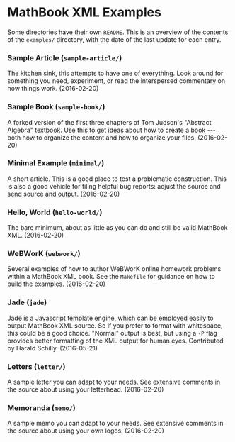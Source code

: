 # MathBook XML Examples

Some directories have their own `README`.  This is an overview of the contents of the `examples/` directory, with the date of the last update for each entry.

### Sample Article (`sample-article/`)

The kitchen sink, this attempts to have one of everything.  Look around for something you need, experiment, or read the interspersed commentary on how things work.  (2016-02-20)


### Sample Book (`sample-book/`)

A forked version of the first three chapters of Tom Judson's "Abstract Algebra" textbook.  Use this to get ideas about how to create a book --- both how to organize the content and how to organize your files. (2016-02-20)


### Minimal Example (`minimal/`)

A short article.  This is a good place to test a problematic construction. This is also a good vehicle for filing helpful bug reports: adjust the source and send source and output.  (2016-02-20)


### Hello, World (`hello-world/`)

The bare minimum, about as little as you can do and still be valid MathBook XML.  (2016-02-20)


### WeBWorK (`webwork/`)

Several examples of how to author WeBWorK online homework problems within a MathBook XML book.  See the `Makefile` for guidance on how to build the examples.  (2016-02-20)


### Jade (`jade`)

Jade is a Javascript template engine, which can be employed easily to output MathBook XML source.  So if you prefer to format with whitespace, this could be a good choice.  "Normal" output is best, but using a `-P` flag provides better formatting of the XML output for human eyes.  Contributed by Harald Schilly.  (2016-05-21)

### Letters (`letter/`)

A sample letter you can adapt to your needs.  See extensive comments in the source about using your letterhead.  (2016-02-20)


### Memoranda (`memo/`)

A sample memo you can adapt to your needs.  See extensive comments in the source about using your own logos.  (2016-02-20)
